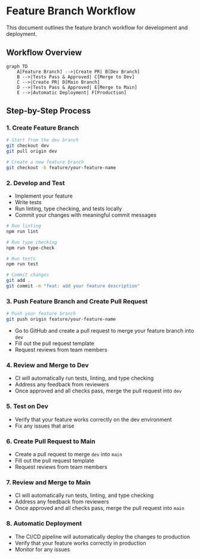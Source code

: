 # Feature Branch Workflow

This document outlines the feature branch workflow for development and deployment.

## Workflow Overview

```mermaid
graph TD
    A[Feature Branch] -->|Create PR| B[Dev Branch]
    B -->|Tests Pass & Approved| C[Merge to Dev]
    C -->|Create PR| D[Main Branch]
    D -->|Tests Pass & Approved| E[Merge to Main]
    E -->|Automatic Deployment| F[Production]
```

## Step-by-Step Process

### 1. Create Feature Branch

```bash
# Start from the dev branch
git checkout dev
git pull origin dev

# Create a new feature branch
git checkout -b feature/your-feature-name
```

### 2. Develop and Test

- Implement your feature
- Write tests
- Run linting, type checking, and tests locally
- Commit your changes with meaningful commit messages

```bash
# Run linting
npm run lint

# Run type checking
npm run type-check

# Run tests
npm run test

# Commit changes
git add .
git commit -m "feat: add your feature description"
```

### 3. Push Feature Branch and Create Pull Request

```bash
# Push your feature branch
git push origin feature/your-feature-name
```

- Go to GitHub and create a pull request to merge your feature branch into `dev`
- Fill out the pull request template
- Request reviews from team members

### 4. Review and Merge to Dev

- CI will automatically run tests, linting, and type checking
- Address any feedback from reviewers
- Once approved and all checks pass, merge the pull request into `dev`

### 5. Test on Dev

- Verify that your feature works correctly on the dev environment
- Fix any issues that arise

### 6. Create Pull Request to Main

- Create a pull request to merge `dev` into `main`
- Fill out the pull request template
- Request reviews from team members

### 7. Review and Merge to Main

- CI will automatically run tests, linting, and type checking
- Address any feedback from reviewers
- Once approved and all checks pass, merge the pull request into `main`

### 8. Automatic Deployment

- The CI/CD pipeline will automatically deploy the changes to production
- Verify that your feature works correctly in production
- Monitor for any issues
